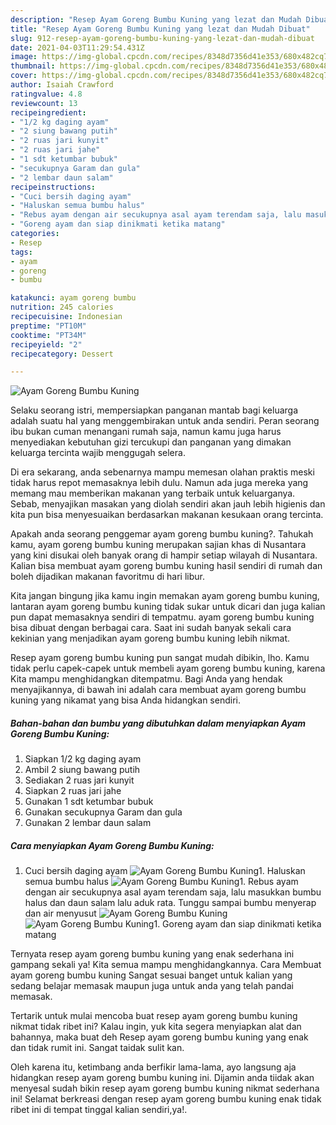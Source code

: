 ```yaml
---
description: "Resep Ayam Goreng Bumbu Kuning yang lezat dan Mudah Dibuat"
title: "Resep Ayam Goreng Bumbu Kuning yang lezat dan Mudah Dibuat"
slug: 912-resep-ayam-goreng-bumbu-kuning-yang-lezat-dan-mudah-dibuat
date: 2021-04-03T11:29:54.431Z
image: https://img-global.cpcdn.com/recipes/8348d7356d41e353/680x482cq70/ayam-goreng-bumbu-kuning-foto-resep-utama.jpg
thumbnail: https://img-global.cpcdn.com/recipes/8348d7356d41e353/680x482cq70/ayam-goreng-bumbu-kuning-foto-resep-utama.jpg
cover: https://img-global.cpcdn.com/recipes/8348d7356d41e353/680x482cq70/ayam-goreng-bumbu-kuning-foto-resep-utama.jpg
author: Isaiah Crawford
ratingvalue: 4.8
reviewcount: 13
recipeingredient:
- "1/2 kg daging ayam"
- "2 siung bawang putih"
- "2 ruas jari kunyit"
- "2 ruas jari jahe"
- "1 sdt ketumbar bubuk"
- "secukupnya Garam dan gula"
- "2 lembar daun salam"
recipeinstructions:
- "Cuci bersih daging ayam"
- "Haluskan semua bumbu halus"
- "Rebus ayam dengan air secukupnya asal ayam terendam saja, lalu masukkan bumbu halus dan daun salam lalu aduk rata. Tunggu sampai bumbu menyerap dan air menyusut"
- "Goreng ayam dan siap dinikmati ketika matang"
categories:
- Resep
tags:
- ayam
- goreng
- bumbu

katakunci: ayam goreng bumbu 
nutrition: 245 calories
recipecuisine: Indonesian
preptime: "PT10M"
cooktime: "PT34M"
recipeyield: "2"
recipecategory: Dessert

---
```



![Ayam Goreng Bumbu Kuning](https://img-global.cpcdn.com/recipes/8348d7356d41e353/680x482cq70/ayam-goreng-bumbu-kuning-foto-resep-utama.jpg)

Selaku seorang istri, mempersiapkan panganan mantab bagi keluarga adalah suatu hal yang menggembirakan untuk anda sendiri. Peran seorang ibu bukan cuman menangani rumah saja, namun kamu juga harus menyediakan kebutuhan gizi tercukupi dan panganan yang dimakan keluarga tercinta wajib menggugah selera.

Di era  sekarang, anda sebenarnya mampu memesan olahan praktis meski tidak harus repot memasaknya lebih dulu. Namun ada juga mereka yang memang mau memberikan makanan yang terbaik untuk keluarganya. Sebab, menyajikan masakan yang diolah sendiri akan jauh lebih higienis dan kita pun bisa menyesuaikan berdasarkan makanan kesukaan orang tercinta. 



Apakah anda seorang penggemar ayam goreng bumbu kuning?. Tahukah kamu, ayam goreng bumbu kuning merupakan sajian khas di Nusantara yang kini disukai oleh banyak orang di hampir setiap wilayah di Nusantara. Kalian bisa membuat ayam goreng bumbu kuning hasil sendiri di rumah dan boleh dijadikan makanan favoritmu di hari libur.

Kita jangan bingung jika kamu ingin memakan ayam goreng bumbu kuning, lantaran ayam goreng bumbu kuning tidak sukar untuk dicari dan juga kalian pun dapat memasaknya sendiri di tempatmu. ayam goreng bumbu kuning bisa dibuat dengan berbagai cara. Saat ini sudah banyak sekali cara kekinian yang menjadikan ayam goreng bumbu kuning lebih nikmat.

Resep ayam goreng bumbu kuning pun sangat mudah dibikin, lho. Kamu tidak perlu capek-capek untuk membeli ayam goreng bumbu kuning, karena Kita mampu menghidangkan ditempatmu. Bagi Anda yang hendak menyajikannya, di bawah ini adalah cara membuat ayam goreng bumbu kuning yang nikamat yang bisa Anda hidangkan sendiri.

<!--inarticleads1-->

##### Bahan-bahan dan bumbu yang dibutuhkan dalam menyiapkan Ayam Goreng Bumbu Kuning:

1. Siapkan 1/2 kg daging ayam
1. Ambil 2 siung bawang putih
1. Sediakan 2 ruas jari kunyit
1. Siapkan 2 ruas jari jahe
1. Gunakan 1 sdt ketumbar bubuk
1. Gunakan secukupnya Garam dan gula
1. Gunakan 2 lembar daun salam




<!--inarticleads2-->

##### Cara menyiapkan Ayam Goreng Bumbu Kuning:

1. Cuci bersih daging ayam
<img src="https://img-global.cpcdn.com/steps/45322172b2f1fe41/160x128cq70/ayam-goreng-bumbu-kuning-langkah-memasak-1-foto.jpg" alt="Ayam Goreng Bumbu Kuning">1. Haluskan semua bumbu halus
<img src="https://img-global.cpcdn.com/steps/94f32e9d5c07a10a/160x128cq70/ayam-goreng-bumbu-kuning-langkah-memasak-2-foto.jpg" alt="Ayam Goreng Bumbu Kuning">1. Rebus ayam dengan air secukupnya asal ayam terendam saja, lalu masukkan bumbu halus dan daun salam lalu aduk rata. Tunggu sampai bumbu menyerap dan air menyusut
<img src="https://img-global.cpcdn.com/steps/45b386f84dd22a09/160x128cq70/ayam-goreng-bumbu-kuning-langkah-memasak-3-foto.jpg" alt="Ayam Goreng Bumbu Kuning"><img src="https://img-global.cpcdn.com/steps/c5fd808556a1b6cd/160x128cq70/ayam-goreng-bumbu-kuning-langkah-memasak-3-foto.jpg" alt="Ayam Goreng Bumbu Kuning">1. Goreng ayam dan siap dinikmati ketika matang




Ternyata resep ayam goreng bumbu kuning yang enak sederhana ini gampang sekali ya! Kita semua mampu menghidangkannya. Cara Membuat ayam goreng bumbu kuning Sangat sesuai banget untuk kalian yang sedang belajar memasak maupun juga untuk anda yang telah pandai memasak.

Tertarik untuk mulai mencoba buat resep ayam goreng bumbu kuning nikmat tidak ribet ini? Kalau ingin, yuk kita segera menyiapkan alat dan bahannya, maka buat deh Resep ayam goreng bumbu kuning yang enak dan tidak rumit ini. Sangat taidak sulit kan. 

Oleh karena itu, ketimbang anda berfikir lama-lama, ayo langsung aja hidangkan resep ayam goreng bumbu kuning ini. Dijamin anda tiidak akan menyesal sudah bikin resep ayam goreng bumbu kuning nikmat sederhana ini! Selamat berkreasi dengan resep ayam goreng bumbu kuning enak tidak ribet ini di tempat tinggal kalian sendiri,ya!.

